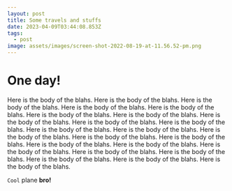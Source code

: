 ```yaml
---
layout: post
title: Some travels and stuffs
date: 2023-04-09T03:44:08.853Z
tags:
  - post
image: assets/images/screen-shot-2022-08-19-at-11.56.52-pm.png
---
```

# One day!

Here is the body of the blahs. Here is the body of the blahs. Here is the body of the blahs. Here is the body of the blahs. Here is the body of the blahs. Here is the body of the blahs. Here is the body of the blahs. Here is the body of the blahs. Here is the body of the blahs. Here is the body of the blahs. Here is the body of the blahs. Here is the body of the blahs. Here is the body of the blahs. Here is the body of the blahs. Here is the body of the blahs. Here is the body of the blahs. Here is the body of the blahs. Here is the body of the blahs. Here is the body of the blahs. Here is the body of the blahs. Here is the body of the blahs. Here is the body of the blahs. Here is the body of the blahs. 

`Cool` plane **bro!**
